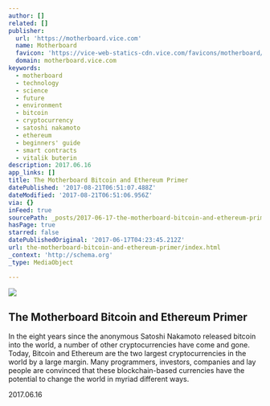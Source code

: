 ```yaml
---
author: []
related: []
publisher:
  url: 'https://motherboard.vice.com'
  name: Motherboard
  favicon: 'https://vice-web-statics-cdn.vice.com/favicons/motherboard/favicon.ico'
  domain: motherboard.vice.com
keywords:
  - motherboard
  - technology
  - science
  - future
  - environment
  - bitcoin
  - cryptocurrency
  - satoshi nakamoto
  - ethereum
  - beginners' guide
  - smart contracts
  - vitalik buterin
description: 2017.06.16
app_links: []
title: The Motherboard Bitcoin and Ethereum Primer
datePublished: '2017-08-21T06:51:07.488Z'
dateModified: '2017-08-21T06:51:06.956Z'
via: {}
inFeed: true
sourcePath: _posts/2017-06-17-the-motherboard-bitcoin-and-ethereum-primer.md
hasPage: true
starred: false
datePublishedOriginal: '2017-06-17T04:23:45.212Z'
url: the-motherboard-bitcoin-and-ethereum-primer/index.html
_context: 'http://schema.org'
_type: MediaObject

---
```

<article style=""><img src="https://imgflo.herokuapp.com/graph/2b2431f8e7ba7b0/696b495d9eac72b23497909b0ead6899/croprotate.jpeg?cropheight=675&amp;cropwidth=892&amp;degrees=0&amp;input=https%3A%2F%2Fvideo-images.vice.com%2Farticles%2F59431309df10a05676b8f847%2Flede%2F1497612065665-shutterstock_653153323.jpeg%3Fcrop%3D1xw%3A0.8364312267657993xh%3Bcenter%2Ccenter%26resize%3D1200%3A%2A&amp;x=149&amp;y=0" /><h1>The Motherboard Bitcoin and Ethereum Primer</h1><p>In the eight years since the anonymous Satoshi Nakamoto released bitcoin into the world, a number of other cryptocurrencies have come and gone. Today, Bitcoin and Ethereum are the two largest cryptocurrencies in the world by a large margin. Many programmers, investors, companies and lay people are convinced that these blockchain-based currencies have the potential to change the world in myriad different ways.</p></article>

2017.06.16